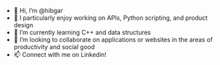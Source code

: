 - 👋 Hi, I’m @hibgar
- 👀 I particularly enjoy working on APIs, Python scripting, and product design
- 🌱 I’m currently learning C++ and data structures
- 💞️ I’m looking to collaborate on applications or websites in the areas of productivity and social good
- 📫 Connect with me on Linkedin! 

<!---
hibgar/hibgar is a ✨ special ✨ repository because its `README.md` (this file) appears on your GitHub profile.
You can click the Preview link to take a look at your changes.
--->
